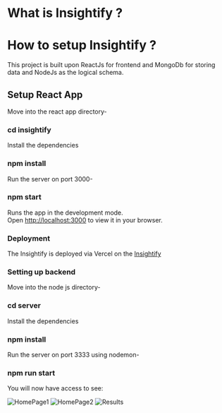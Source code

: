 # What is Insightify ? 




# How to setup Insightify ?

This project is built upon ReactJs for frontend and MongoDb for storing data and NodeJs as the logical schema.

## Setup React App

Move into the react app directory-
### cd insightify  
Install the dependencies
### npm install  
Run the server on port 3000-  
### npm start  
Runs the app in the development mode.\
Open [http://localhost:3000](http://localhost:3000) to view it in your browser.


### Deployment
The Insightify is deployed via Vercel on the [Insightify](insightify-dakshgupta2002.vercel.app/)

### Setting up backend 
Move into the node js directory-
### cd server  
Install the dependencies
### npm install  
Run the server on port 3333 using nodemon-  
### npm run start  

You will now have access to see: 

![HomePage1](https://user-images.githubusercontent.com/78641951/161373098-a56a3a6c-b0c7-4e34-b176-bb6fbc97382d.PNG)
![HomePage2](https://user-images.githubusercontent.com/78641951/161373100-d4774870-e8a9-4744-8fee-87244252595e.PNG)
![Results](https://user-images.githubusercontent.com/78641951/161373101-a110cf5f-0ea0-46ef-bd33-2368087bdfd4.PNG)


